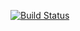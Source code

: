 [![Build Status](https://travis-ci.org/the-development/thedevelopment.github.io.svg?branch=master)](https://travis-ci.org/the-development/thedevelopment.github.io)
